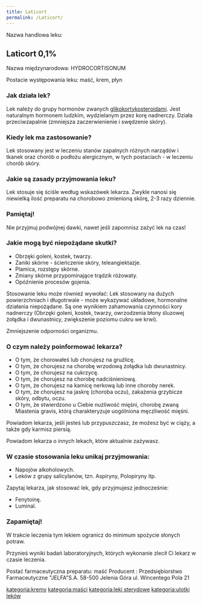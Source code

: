 ```yaml
---
title: Laticort
permalink: /Laticort/
---
```


Nazwa handlowa leku:

Laticort 0,1%
-------------

Nazwa międzynarodowa: HYDROCORTISONUM

Postacie występowania leku: maść, krem, płyn

### Jak działa lek?

Lek należy do grupy hormonów zwanych [glikokortykosteroidami](/sterydy "wikilink"). Jest naturalnym hormonem ludzkim, wydzielanym przez korę nadnerczy. Działa przeciwzapalnie (zmniejsza zaczerwienienie i swędzenie skóry).

### Kiedy lek ma zastosowanie?

Lek stosowany jest w leczeniu stanów zapalnych różnych narządów i tkanek oraz chorób o podłożu alergicznym, w tych postaciach - w leczeniu chorób skóry.

### Jakie są zasady przyjmowania leku?

Lek stosuje się ściśle według wskazówek lekarza. Zwykle nanosi się niewielką ilość preparatu na chorobowo zmienioną skórę, 2-3 razy dziennie.

### Pamiętaj!

Nie przyjmuj podwójnej dawki, nawet jeśli zapomnisz zażyć lek na czas!

### Jakie mogą być niepożądane skutki?

-   Obrzęki goleni, kostek, twarzy.
-   Zaniki skórne - ścieńczenie skóry, teleangiektazje.
-   Plamica, rozstępy skórne.
-   Zmiany skórne przypominające trądzik różowaty.
-   Opóźnienie procesów gojenia.

Stosowanie leku może również wywołać:
Lek stosowany na dużych powierzchniach i długotrwale - może wykazywać układowe, hormonalne działania niepożądane. Są one wynikiem zahamowania czynności kory nadnerczy (Obrzęki goleni, kostek, twarzy, owrzodzenia błony śluzowej żołądka i dwunastnicy, zwiększenie poziomu cukru we krwi).

Zmniejszenie odporności organizmu.

### O czym należy poinformować lekarza?

-   O tym, że chorowałeś lub chorujesz na gruźlicę.
-   O tym, że chorujesz na chorobę wrzodową żołądka lub dwunastnicy.
-   O tym, że chorujesz na cukrzycę.
-   O tym, że chorujesz na chorobę nadciśnieniową.
-   O tym, że chorujesz na kamicę nerkową lub inne choroby nerek.
-   O tym, że chorujesz na jaskrę (choroba oczu), zakażenia grzybicze skóry, odbytu, oczu.
-   O tym, że stwierdzono u Ciebie nużliwość mięśni, chorobę zwaną Miastenia gravis, którą charakteryzuje uogólniona męczliwość mięśni.

Powiadom lekarza, jeśli jesteś lub przypuszczasz, że możesz być w ciąży, a także gdy karmisz piersią.

Powiadom lekarza o innych lekach, które aktualnie zażywasz.

### W czasie stosowania leku unikaj przyjmowania:

-   Napojów alkoholowych.
-   Leków z grupy salicylanów, tzn. Aspiryny, Polopiryny itp.

Zapytaj lekarza, jak stosować lek, gdy przyjmujesz jednocześnie:

-   Fenytoinę.
-   Luminal.

### Zapamiętaj!

W trakcie leczenia tym lekiem ogranicz do minimum spożycie słonych potraw.

Przynieś wyniki badań laboratoryjnych, których wykonanie zlecił Ci lekarz w czasie leczenia.

Postać farmaceutyczna preparatu: maść
Producent :
Przedsiębiorstwo Farmaceutyczne "JELFA"S.A.
58-500 Jelenia Góra
ul. Wincentego Pola 21

[kategoria:kremy](/kategoria:kremy "wikilink") [kategoria:maści](/kategoria:maści "wikilink") [kategoria:leki sterydowe](/kategoria:leki_sterydowe "wikilink") [kategoria:ulotki leków](/kategoria:ulotki_leków "wikilink")